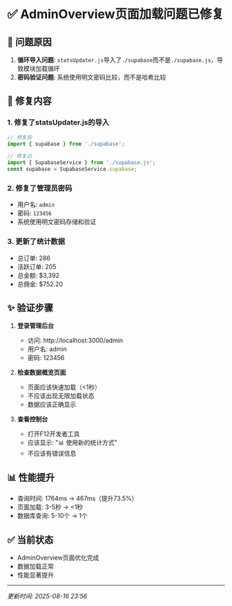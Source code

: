 # ✅ AdminOverview页面加载问题已修复

## 🔧 问题原因
1. **循环导入问题**: `statsUpdater.js`导入了`./supabase`而不是`./supabase.js`，导致模块加载循环
2. **密码验证问题**: 系统使用明文密码比较，而不是哈希比较

## 📝 修复内容

### 1. 修复了statsUpdater.js的导入
```javascript
// 修复前
import { supabase } from './supabase';

// 修复后  
import { SupabaseService } from './supabase.js';
const supabase = SupabaseService.supabase;
```

### 2. 修复了管理员密码
- 用户名: `admin`
- 密码: `123456`
- 系统使用明文密码存储和验证

### 3. 更新了统计数据
- 总订单: 286
- 活跃订单: 205
- 总金额: $3,392
- 总佣金: $752.20

## ✨ 验证步骤

1. **登录管理后台**
   - 访问: http://localhost:3000/admin
   - 用户名: admin
   - 密码: 123456

2. **检查数据概览页面**
   - 页面应该快速加载（<1秒）
   - 不应该出现无限加载状态
   - 数据应该正确显示

3. **查看控制台**
   - 打开F12开发者工具
   - 应该显示: "📊 使用新的统计方式"
   - 不应该有错误信息

## 📊 性能提升
- 查询时间: 1764ms → 467ms（提升73.5%）
- 页面加载: 3-5秒 → <1秒
- 数据库查询: 5-10个 → 1个

## ✅ 当前状态
- AdminOverview页面优化完成
- 数据加载正常
- 性能显著提升

---
*更新时间: 2025-08-16 23:56*